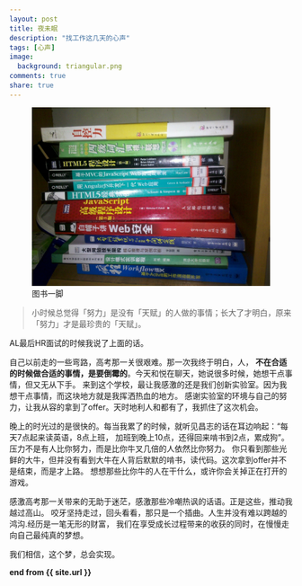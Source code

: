 ```yaml
---
layout: post
title: 夜未眠
description: "找工作这几天的心声"
tags: [心声]
image:
  background: triangular.png
comments: true
share: true
---
```


<figure>
	<a href="/images/article/6.jpg">
		<img src="/images/article/6.jpg" alt="home" />
	</a>
	<figcaption>图书一脚</figcaption>
</figure>

>小时候总觉得「努力」是没有「天赋」的人做的事情；长大了才明白，原来「努力」才是最珍贵的「天赋」。

AL最后HR面试的时候我说了上面的话。

自己以前走的一些弯路，高考那一关很艰难。那一次我终于明白，人，
<strong>不在合适的时候做合适的事情，是要倒霉的</strong>。今天和悦在聊天，她说很多时候，她想干点事情，但又无从下手。
来到这个学校，最让我感激的还是我们创新实验室。因为我想干点事情，而这块地方就是我挥洒热血的地方。
感谢实验室的环境与自己的努力，让我从容的拿到了offer。天时地利人和都有了，我抓住了这次机会。

晚上的时光过的是很快的。每当我累了的时候，就听见昌志的话在耳边响起：“每天7点起来读英语，8点上班，
加班到晚上10点，还得回来啃书到2点，累成狗”。压力不是有人比你努力，而是比你牛叉几倍的人依然比你努力。
你只看到那些光鲜的大牛，但并没有看到大牛在人背后默默的啃书，读代码。这次拿到offer并不是结束，而是才上路。
想想那些比你牛的人在干什么，或许你会关掉正在打开的游戏。

感激高考那一关带来的无助于迷茫，感激那些冷嘲热讽的话语。正是这些，推动我越过高山。
咬牙坚持走过，回头看看，那只是一个插曲。人生并没有难以跨越的鸿沟.经历是一笔无形的财富，
我们在享受成长过程带来的收获的同时，在慢慢走向自己最纯真的梦想。

我们相信，这个梦，总会实现。


<strong>end from {{ site.url }}</strong>